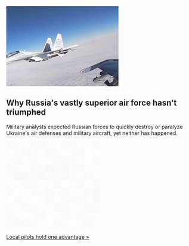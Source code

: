
![Why Russia's vastly superior air force hasn't triumphed](./20220323055846.png)
## Why Russia's vastly superior air force hasn't triumphed

Military analysts expected Russian forces to quickly destroy or paralyze Ukraine's air defenses and military aircraft, yet neither has happened.

![pic](../square_bg.png)

[Local pilots hold one advantage »](https://www.yahoo.com/news/ukraines-outgunned-air-force-fighting-175602753.html)
